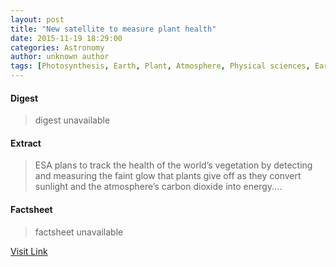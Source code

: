 ```yaml
---
layout: post
title: "New satellite to measure plant health"
date: 2015-11-19 18:29:00
categories: Astronomy
author: unknown author
tags: [Photosynthesis, Earth, Plant, Atmosphere, Physical sciences, Earth sciences, Natural environment, Nature]
---
```



#### Digest
>digest unavailable

#### Extract
>ESA plans to track the health of the world’s vegetation by detecting and measuring the faint glow that plants give off as they convert sunlight and the atmosphere’s carbon dioxide into energy....

#### Factsheet
>factsheet unavailable

[Visit Link](http://www.esa.int/Our_Activities/Observing_the_Earth/New_satellite_to_measure_plant_health)


